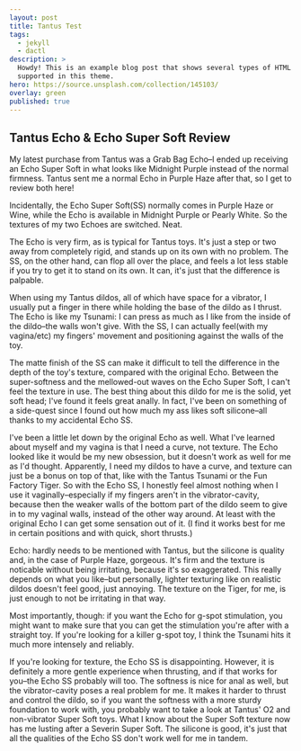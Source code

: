 ```yaml
---
layout: post
title: Tantus Test
tags:
  - jekyll
  - dactl
description: >
  Howdy! This is an example blog post that shows several types of HTML content
  supported in this theme.
hero: https://source.unsplash.com/collection/145103/
overlay: green
published: true
---
```


## Tantus Echo & Echo Super Soft Review

My latest purchase from Tantus was a Grab Bag Echo–I ended up receiving an Echo Super Soft in what looks like Midnight Purple instead of the normal firmness. Tantus sent me a normal Echo in Purple Haze after that, so I get to review both here!

Incidentally, the Echo Super Soft(SS) normally comes in Purple Haze or Wine, while the Echo is available in Midnight Purple or Pearly White. So the textures of my two Echoes are switched. Neat.

The Echo is very firm, as is typical for Tantus toys. It's just a step or two away from completely rigid, and stands up on its own with no problem. The SS, on the other hand, can flop all over the place, and feels a lot less stable if you try to get it to stand on its own. It can, it's just that the difference is palpable. 

When using my Tantus dildos, all of which have space for a vibrator, I usually put a finger in there while holding the base of the dildo as I thrust. The Echo is like my Tsunami: I can press as much as I like from the inside of the dildo–the walls won't give. With the SS, I can actually feel(with my vagina/etc) my fingers' movement and positioning against the walls of the toy.

The matte finish of the SS can make it difficult to tell the difference in the depth of the toy's texture, compared with the original Echo. Between the super-softness and the mellowed-out waves on the Echo Super Soft, I can't feel the texture in use. The best thing about this dildo for me is the solid, yet soft head; I've found it feels great anally. In fact, I've been on something of a side-quest since I found out how much my ass likes soft silicone–all thanks to my accidental Echo SS.

I've been a little let down by the original Echo as well. What I've learned about myself and my vagina is that I need a curve, not texture. The Echo looked like it would be my new obsession, but it doesn't work as well for me as I'd thought. Apparently, I need my dildos to have a curve, and texture can just be a bonus on top of that, like with the Tantus Tsunami or the Fun Factory Tiger. So with the Echo SS, I honestly feel almost nothing when I use it vaginally–especially if my fingers aren't in the vibrator-cavity, because then the weaker walls of the bottom part of the dildo seem to give in to my vaginal walls, instead of the other way around. At least with the original Echo I can get some sensation out of it. (I find it works best for me in certain positions and with quick, short thrusts.)

Echo: hardly needs to be mentioned with Tantus, but the silicone is quality and, in the case of Purple Haze, gorgeous. It's firm and the texture is noticable without being irritating, because it's so exaggerated. This really depends on what you like–but personally, lighter texturing like on realistic dildos doesn't feel good, just annoying. The texture on the Tiger, for me, is just enough to not be irritating in that way.

Most importantly, though: if you want the Echo for g-spot stimulation, you might want to make sure that you can get the stimulation you're after with a straight toy. If you're looking for a killer g-spot toy, I think the Tsunami hits it much more intensely and reliably. 

If you're looking for texture, the Echo SS is disappointing. However, it is definitely a more gentle experience when thrusting, and if that works for you–the Echo SS probably will too. The softness is nice for anal as well, but the vibrator-cavity poses a real problem for me. It makes it harder to thrust and control the dildo, so if you want the softness with a more sturdy foundation to work with, you probably want to take a look at Tantus' O2 and non-vibrator Super Soft toys. What I know about the Super Soft texture now has me lusting after a Severin Super Soft. The silicone is good, it's just that all the qualities of the Echo SS don't work well for me in tandem. 
